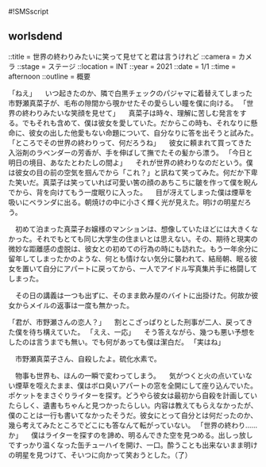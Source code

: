 #!SMSscript

## worlsdend

::title = 世界の終わりみたいに笑って見せてと君は言うけれど
::camera = カメラ
::stage = ステージ
::location = INT
::year = 2021
::date = 1/1
::time = afternoon
::outline = 概要

「ねえ」
　いつ起きたのか、隣で白黒チェックのパジャマに着替えてしまった市野瀬真菜子が、毛布の隙間から覗かせたその愛らしい瞳を僕に向ける。
「世界の終わりみたいな笑顔を見せて」
　真菜子は時々、理解に苦しむ発言をする。でもそれも含めて、僕は彼女を愛していた。だからこの時も、それなりに懸命に、彼女の出した他愛もない命題について、自分なりに答を出そうと試みた。
「ところでその世界の終わりって、何だろうね」
　彼女に頼まれて買ってきた入浴剤のラベンダーの芳香が、手を伸ばして撫でたその髪から漂う。
「今日と明日の境目、あなたとわたしの間よ」
　それが世界の終わりなのだという。僕は彼女の目の前の空気を掴んでから「これ？」と訊ねて笑ってみた。何だか下卑た笑いだ。真菜子は笑っていれば可愛い筈の顔のあちこちに皺を作って僕を睨んでから、背を向けてもう一度眠りに入った。
　目が冴えてしまった僕は煙草を吸いにベランダに出る。朝焼けの中に小さく輝く光が見えた。明けの明星だろう。

　初めて泊まった真菜子お嬢様のマンションは、想像していたほどには大きくなかった。それでもとても同じ大学生の住まいとは思えない。その、期待と現実の微妙な距離感の虚脱は、彼女との初めての行為の時にも訪れた。もう一年余分に留年してしまったかのような、何とも情けない気分に襲われて、結局朝、眠る彼女を置いて自分にアパートに戻ってから、一人でアイドル写真集片手に格闘してしまった。

　その日の講義は一つも出ずに、そのまま飲み屋のバイトに出掛けた。何故か彼女からメイルの返事は一度も無かった。

「君が、市野瀬さんの恋人？」
　割とこざっぱりとした刑事が二人、戻ってきた僕を待ち構えていた。
「ええ、一応」
　そう答えながら、幾つも悪い予想をしたのは言うまでも無い。でも何があっても僕は潔白だ。
「実はね」

　市野瀬真菜子さん、自殺したよ。硫化水素で。

　物事も世界も、ほんの一瞬で変わってしまう。
　気がつくと火の点いていない煙草を咥えたまま、僕はボロ臭いアパートの窓を全開にして座り込んでいた。ポケットをまさぐりライターを探す。どうやら彼女は最初から自殺を計画していたらしく、遺書もちゃんと見つかったらしい。内容は教えてもらえなかったが、僕のことは一行も書いてなかったそうだ。彼女にとって自分とは何だったのか、幾ら考えてみたところでどこにも答なんて転がっていない。
「世界の終わり……か」
　僕はライターを探すのを諦め、明るんできた空を見つめる。出しっ放しですっかり温くなった缶チューハイを開け、一口。酔うことも出来ないまま明けの明星を見つけて、そいつに向かって笑おうとした。（了）


